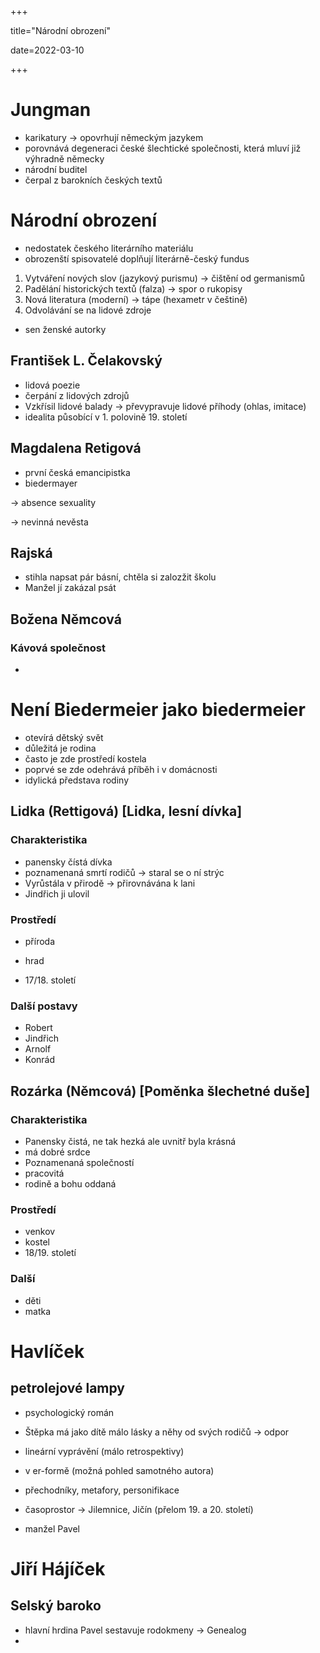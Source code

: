 +++

title="Národní obrození"

date=2022-03-10

+++

# Jungman

- karikatury $\to$ opovrhují německým jazykem
- porovnává degeneraci české šlechtické společnosti, která mluví již výhradně německy
- národní buditel
- čerpal z barokních českých textů

# Národní obrození

- nedostatek českého literárního materiálu
- obrozenští spisovatelé doplňují literárně-český fundus

1. Vytváření nových slov (jazykový purismu) $\to$ čištění od germanismů
2. Padělání historických textů (falza) $\to$ spor o rukopisy
3. Nová literatura (moderní) $\to$ tápe (hexametr v češtině)
4. Odvolávání se na lidové zdroje

- sen ženské autorky

## František L. Čelakovský

- lidová poezie
- čerpání z lidových zdrojů
- Vzkřísil lidové balady $\to$ převypravuje lidové příhody (ohlas, imitace)
- idealita působící v 1. polovině 19. století

## Magdalena Retigová

- první česká emancipistka
- biedermayer

$\to$ absence sexuality

$\to$ nevinná nevěsta

## Rajská 

- stihla napsat pár básní, chtěla si zalozžit školu
- Manžel jí zakázal psát

## Božena Němcová

### Kávová společnost

- 



# Není Biedermeier jako biedermeier

- otevírá dětský svět
- důležitá je rodina
- často je zde prostředí kostela
- poprvé se zde odehrává příběh i v domácnosti
- idylická představa rodiny

## Lidka (Rettigová) [Lidka, lesní dívka]

### Charakteristika

- panensky čístá dívka
- poznamenaná smrtí rodičů $\to$ staral se o ní strýc
- Vyrůstála v přirodě $\to$ přirovnávána k lani
- Jindřich ji ulovil

### Prostředí

- příroda
- hrad

- 17/18. století

### Další postavy

- Robert
- Jindřich
- Arnolf
- Konrád

## Rozárka (Němcová) [Poměnka šlechetné duše]

### Charakteristika

- Panensky čistá, ne tak hezká ale uvnitř byla krásná
- má dobré srdce
- Poznamenaná společností
- pracovitá
- rodině a bohu oddaná  

### Prostředí

- venkov
- kostel
- 18/19. století

### Další

- děti
- matka

# Havlíček

## petrolejové lampy

- psychologický román

- Štěpka má jako dítě málo lásky a něhy od svých rodičů $\to$ odpor

- lineární vyprávění (málo retrospektivy) 
- v er-formě (možná pohled samotného autora)
- přechodníky, metafory, personifikace
- časoprostor $\to$ Jilemnice, Jičín (přelom 19. a 20. století)
- manžel Pavel

# Jiří Hájíček

## Selský baroko

- hlavní hrdina Pavel sestavuje rodokmeny $\to$ Genealog
- 





























